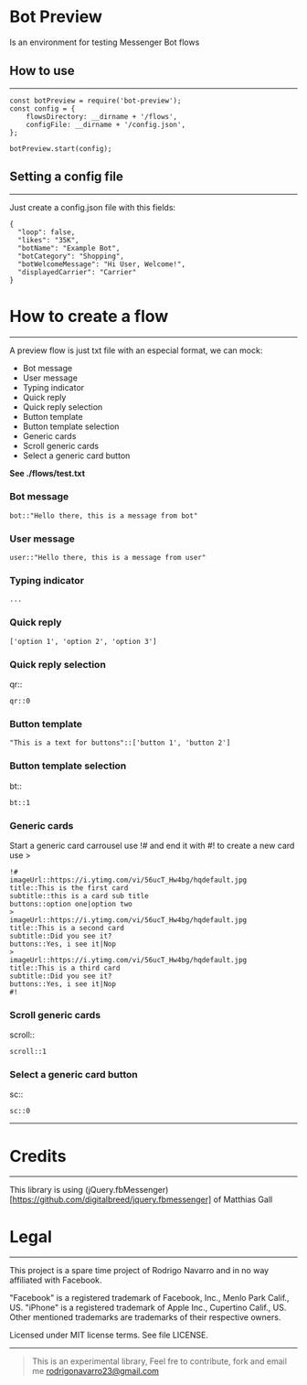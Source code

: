 # Bot Preview
Is an environment for testing Messenger Bot flows

## How to use
---
```
const botPreview = require('bot-preview');
const config = {
    flowsDirectory: __dirname + '/flows',
    configFile: __dirname + '/config.json',
};

botPreview.start(config);
```

## Setting a config file
---
Just create a config.json file with this fields:
```
{
  "loop": false,
  "likes": "35K",
  "botName": "Example Bot",
  "botCategory": "Shopping",
  "botWelcomeMessage": "Hi User, Welcome!",
  "displayedCarrier": "Carrier"
}
```

# How to create a flow
---
A preview flow is just txt file with an especial format, we can mock:
- Bot message
- User message
- Typing indicator
- Quick reply
- Quick reply selection
- Button template
- Button template selection
- Generic cards
- Scroll generic cards
- Select a generic card button

**See ./flows/test.txt**

### Bot message
```
bot::"Hello there, this is a message from bot"
```

### User message
```
user::"Hello there, this is a message from user"
```

### Typing indicator
```
...
```

### Quick reply
```
['option 1', 'option 2', 'option 3']
```

### Quick reply selection
qr::<index>

```
qr::0
```

### Button template
```
"This is a text for buttons"::['button 1', 'button 2']
```

### Button template selection
bt::<index>

```
bt::1
```

### Generic cards
Start a generic card carrousel use !# and end it with #! to create a new card use >
```
!#
imageUrl::https://i.ytimg.com/vi/56ucT_Hw4bg/hqdefault.jpg
title::This is the first card
subtitle::this is a card sub title
buttons::option one|option two
>
imageUrl::https://i.ytimg.com/vi/56ucT_Hw4bg/hqdefault.jpg
title::This is a second card
subtitle::Did you see it?
buttons::Yes, i see it|Nop
>
imageUrl::https://i.ytimg.com/vi/56ucT_Hw4bg/hqdefault.jpg
title::This is a third card
subtitle::Did you see it?
buttons::Yes, i see it|Nop
#!
```

### Scroll generic cards
scroll::<index>

```
scroll::1
```

### Select a generic card button
sc::<index>

```
sc::0
```

---

# Credits
---
This library is using (jQuery.fbMessenger)[https://github.com/digitalbreed/jquery.fbmessenger] of Matthias Gall

# Legal
---
This project is a spare time project of Rodrigo Navarro and in no way affiliated with Facebook.

"Facebook" is a registered trademark of Facebook, Inc., Menlo Park Calif., US. "iPhone" is a registered trademark of Apple Inc., Cupertino Calif., US. Other mentioned trademarks are trademarks of their respective owners.

Licensed under MIT license terms. See file LICENSE.

---

> This is an experimental library, Feel fre to contribute, fork and email me rodrigonavarro23@gmail.com